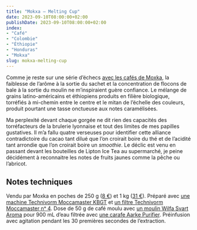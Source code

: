 ```yaml
---
title: "Mokxa — Melting Cup"
date: 2023-09-10T08:00:00+02:00
publishDate: 2023-09-10T08:00:00+02:00
index:
- "Café"
- "Colombie"
- "Éthiopie"
- "Honduras"
- "Mokxa"
slug: mokxa-melting-cup
---
```


Comme je reste sur une série d’échecs [avec les cafés de Moxka](https://zinzolin.fr/index/mokxa/ "Mokxa | Zinzolin"), la faiblesse de l’arôme à la sortie du sachet et la concentration de flocons de bale à la sortie du moulin ne m’inspiraient guère confiance. Le mélange de grains latino-américains et éthiopiens produits en filière biologique, torréfiés à mi-chemin entre le centre et le mitan de l’échelle des couleurs, produit pourtant une tasse onctueuse aux notes caramélisées.

Ma perplexité devant chaque gorgée ne dit rien des capacités des torréfacteurs de la brulerie lyonnaise et tout des limites de mes papilles gustatives. Il m’a fallu quatre verseuses pour identifier cette alliance contradictoire du cacao tant dilué que l’on croirait boire du thé et de l’acidité tant arrondie que l’on croirait boire un *smoothie*. Le déclic est venu en passant devant les bouteilles de Lipton Ice Tea au supermarché, je peine décidément à reconnaitre les notes de fruits jaunes comme la pêche ou l’abricot.

## Notes techniques

Vendu par Moxka en poches de 250 g ([8 €](https://shop.cafemokxa.com/nos-cafes/378-4365-melting-cup-blend-bio.html#/25-conditionnement-250grs/29-mouture-grains "BLEND BIO")) et 1 kg ([31 €](https://shop.cafemokxa.com/nos-cafes/378-4354-melting-cup-blend-bio.html#/27-conditionnement-1kg/29-mouture-grains "BLEND BIO")). Préparé avec [une machine Technivorm Moccamaster KBGT](https://amzn.to/3oKQ0KJ) et [un filtre Technivorm Moccamaster nᵒ 4](https://amzn.to/3mamexu). Dose de 50 g de café moulu avec [un moulin Wilfa Svart Aroma](https://amzn.to/38zVkdx) pour 900 mL d’eau filtrée avec [une carafe Aarke Purifier](https://amzn.to/3YJFCpU). Préinfusion avec agitation pendant les 30 premières secondes de l’extraction.